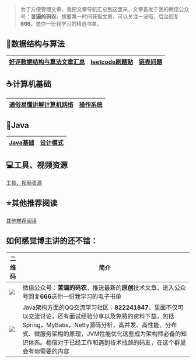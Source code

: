 > 为了方便管理文章，我把文章导航汇总到这里来，文章首发于我的微信公众号：**苦逼的码农**，想要第一时间获取文章，可以关注一波哦，后台回复**666**，送你一份我学习的精选书单。

## :tophat:数据结构与算法 ##


[好评数据结构与算法文章汇总](src/Data_Structure_And_Algorithm.md) | [leetcode刷题贴](src/leetcode.md) | [链表问题](src/Linklist_Problem.md)
---|---|---




## :coffee:计算机基础 ##


[通俗易懂讲解计算机网络](src/Computer_Networking.md) | [操作系统](src/Compuer_System.md)
---|---


## :page_facing_up:Java ##


[Java基础](src/JavaBase.md) | [设计模式](src/Design_Pattern.md)
---|---



## :computer:工具、视频资源 ##

[工具、视频资源](src/resource.md)

## :star:其他推荐阅读 ##

[其他推荐阅读](src/oter.md)



## 如何感觉博主讲的还不错： #

二维码 | 简介
---|---
![](http://pizj3hugp.bkt.clouddn.com/FjhvIlCY4iG8ue5akINrW9nfvUDk) | 微信公众号：**苦逼的码农**，推送最新的**原创**技术文章，进入公众号回复**666**送你一份我学习的电子书单
![](http://pizj3hugp.bkt.clouddn.com/FqnZHdZWXAv2kZ6pInt3vrLSZqik)| Java架构方面的QQ交流学习社区：**822241847**，里面不仅可以交流讨论，还有面试经验分享以及免费的资料下载，包括Spring，MyBatis，Netty源码分析，高并发、高性能、分布式、微服务架构的原理，JVM性能优化这些成为架构师必备的知识体系。相信对于已经工作和遇到技术瓶颈的码友，在这个群里会有你需要的内容














